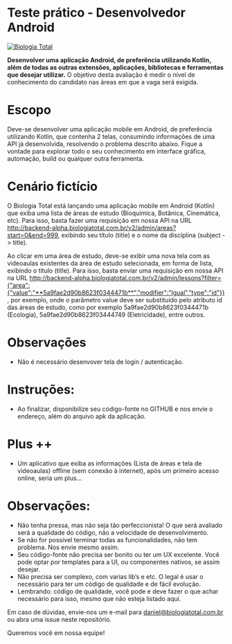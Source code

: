 # Teste prático - Desenvolvedor Android

[![Biologia Total](https://www.biologiatotal.com.br/pages/biologiatotal/template/home/assets/images/logo-colorido.png)](https://www.biologiatotal.com.br/)

**Desenvolver uma aplicação Android, de preferência utilizando Kotlin, além de todas as outras extensões, aplicações, bibliotecas e ferramentas que desejar utilizar.**
O objetivo desta avaliação é medir o nível de conhecimento do candidato nas áreas em que a vaga será exigida.

# Escopo
Deve-se desenvolver uma aplicação mobile em Android,  de preferência utilizando Kotlin, que contenha 2 telas, consumindo informações de uma API já desenvolvida, resolvendo o problema descrito abaixo. Fique a vontade para explorar todo o seu conhecimento em interface gráfica, automação, build ou qualquer outra ferramenta.

# Cenário fictício
O Biologia Total está lançando uma aplicação mobile em Android (Kotlin) que exiba uma lista de áreas de estudo (Bioquímica, Botânica, Cinemática, etc). Para isso, basta fazer uma requisição em nossa API na URL http://backend-alpha.biologiatotal.com.br/v2/admin/areas?start=0&end=999, exibindo seu título (title) e o nome da disciplina (subject -> title). 

Ao clicar em uma área de estudo, deve-se exibir uma nova tela com as videoaulas existentes da área de estudo selecionada, em forma de lista, exibindo o título (title). Para isso, basta enviar uma requisição em nossa API na URL http://backend-alpha.biologiatotal.com.br/v2/admin/lessons?filter={"area":{"value":"**5a9fae2d90b8623f0344471b**","modifier":"Igual","type":"id"}}  , por exemplo, onde o parâmetro value deve ser substituído pelo atributo id das áreas de estudo, como por exemplo 5a9fae2d90b8623f0344471b (Ecologia), 5a9fae2d90b8623f03444749 (Eletricidade), entre outros.

# Observações
- Não é necessário desenvover tela de login / autenticação. 
 

# Instruções:
- Ao finalizar, disponibilize seu código-fonte no GITHUB e nos envie o endereço, além do arquivo apk da aplicação.

# Plus ++ 
- Um aplicativo que exiba as informações (Lista de áreas e tela de videoaulas) offline (sem conexão à internet), após um primeiro acesso online, seria um plus...

# Observações:

- Não tenha pressa, mas não seja tão perfeccionista! O que será avaliado será a qualidade do código, não a velocidade de desenvolvimento.  
- Se não for possível terminar todas as funcionalidades, não tem problema. Nos envie mesmo assim.
- Seu código-fonte não precisa ser bonito ou ter um UX excelente. Você pode optar por templates para a UI, ou componentes nativos, se assim desejar.
- Não precisa ser complexo, com varias lib’s e etc. O legal é usar o necessário para ter um código de qualidade e de fácil evolução. 
- Lembrando: código de qualidade, você pode e deve fazer o que achar necessário para isso, mesmo que não esteja listado aqui. 

Em caso de dúvidas, envie-nos um e-mail para daniel@biologiatotal.com.br ou abra uma issue neste repositório.

Queremos você em nossa equipe!
